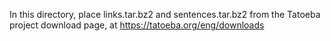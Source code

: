 In this directory, place links.tar.bz2 and sentences.tar.bz2 from the Tatoeba project download page, at https://tatoeba.org/eng/downloads
